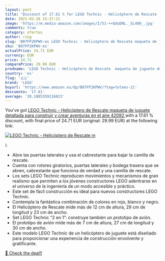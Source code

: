 ```yaml
---
layout: post
title: 'Discount of 17.61 % for LEGO Technic - Helicóptero de Rescate  m'
date: 2021-02-28 15:37:21
image: 'https://m.media-amazon.com/images/I/51-++QdoDNL._SL400_.jpg'
comments: true
category: ofertas
author: ring
slug: 'B07FP2KPWV-es LEGO Technic - Helicóptero de Rescate maqueta de juguete...'
sku: 'B07FP2KPWV-es'
actualPrice: 24.71 EUR
currency: EUR
price: 24.71
comparePrice: 29.99 EUR
prodname: 'LEGO Technic - Helicóptero de Rescate  maqueta de juguete detallada para construir y crear aventuras en el aire  42092 '
country: 'es'
flag: '🇪🇸'
brand: 'LEGO'
buyurl: 'https://www.amazon.es/dp/B07FP2KPWV/?tag=tolees-21'
descuento: '17.61'
average: '28.1885359116023'
---
```


You've got [LEGO Technic - Helicóptero de Rescate  maqueta de juguete detallada para construir y crear aventuras en el aire  42092 ](https://www.amazon.es/dp/B07FP2KPWV/?tag=tolees-21) with a  17.61 % discount, with final price of 24.71 EUR (original: 29.99 EUR) at the following link:

[![LEGO Technic - Helicóptero de Rescate  m](https://m.media-amazon.com/images/I/51-++QdoDNL._SL400_.jpg)](https://www.amazon.es/dp/B07FP2KPWV/?tag=tolees-21)

ℹ️:

- Abre las puertas laterales y usa el cabrestante para bajar la camilla de rescate.
- Cuenta con rotores giratorios, puertas laterales y bodega trasera que se abren, cabrestante que funciona de verdad y una camilla de rescate.
- Los sets LEGO Technic reproducen movimientos y mecanismos de gran realismo que permiten a los jóvenes constructores LEGO adentrarse en el universo de la ingeniería de un modo accesible y práctico.
- Este set de fácil construcción es ideal para nuevos constructores LEGO Technic.
- Contempla la fantástica combinación de colores en rojo, blanco y negro.
- El Helicóptero de Rescate mide más de 12 cm de altura, 29 cm de longitud y 23 cm de ancho.
- Set LEGO Technic “2 en 1”: construye también un prototipo de avión.
- El prototipo de avión mide más de 7 cm de altura, 27 cm de longitud y 30 cm de ancho.
- Este modelo LEGO Technic de un helicóptero de juguete está diseñado para proporcionar una experiencia de construcción envolvente y gratificante.

[🛒 Check the deal!!](https://www.amazon.es/dp/B07FP2KPWV/?tag=tolees-21)
